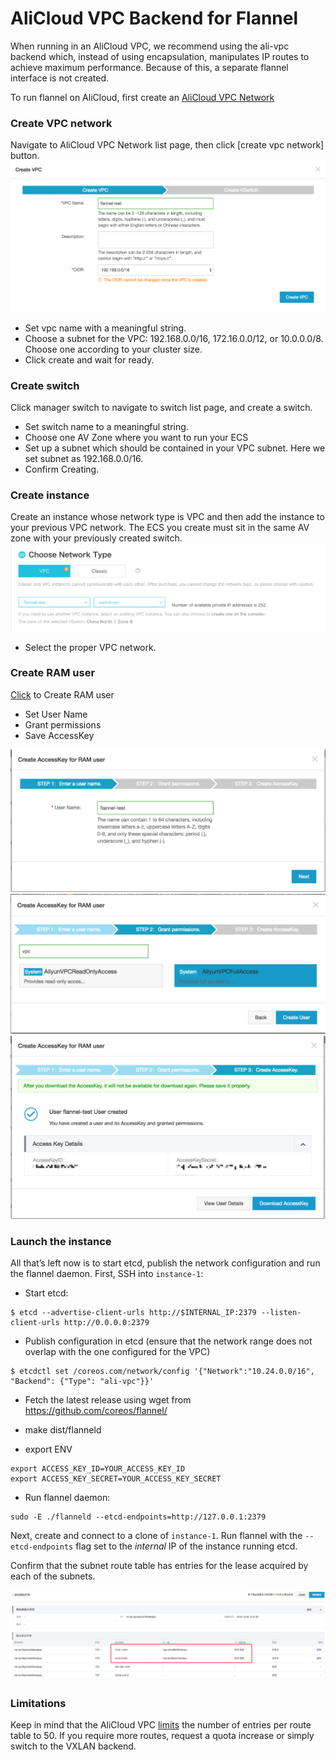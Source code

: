 # AliCloud VPC Backend for Flannel

When running in an AliCloud VPC, we recommend using the ali-vpc backend which, instead of using encapsulation, manipulates IP routes to achieve maximum performance. Because of this, a separate flannel interface is not created.

To run flannel on AliCloud, first create an [AliCloud VPC Network](https://vpc.console.aliyun.com/#/vpc/cn-hangzhou/list)

### Create VPC network

Navigate to AliCloud VPC Network list page, then click [create vpc network] button.
![vpc](img/ali-create-vpc.png)

- Set vpc name with a meaningful string.
- Choose a subnet for the VPC: 192.168.0.0/16, 172.16.0.0/12, or 10.0.0.0/8. Choose one according to your cluster size.
- Click create and wait for ready.

### Create switch

Click manager switch to navigate to switch list page, and create a switch.

- Set switch name to a meaningful string.
- Choose one AV Zone where you want to run your ECS
- Set up a subnet which should be contained in your VPC subnet. Here we set subnet as 192.168.0.0/16.
- Confirm Creating.

### Create instance

Create an instance whose network type is VPC and then add the instance to your previous VPC network. The ECS you create  must sit in the same AV zone with your previously created switch.
![create instance](img/ali-create-instance.png)

- Select the proper VPC network.

### Create RAM user

[Click](https://ram.console.aliyun.com/#/user/list?guide) to Create RAM user

+ Set User Name
+ Grant permissions
+ Save AccessKey



![ali-create-ram-user](img/ali-create-ram-user.png)
![ali-create-ram-user-grant-permissions](img/ali-create-ram-user-grant-permissions.png)
![ali-create-ram-user-save-key](img/ali-create-ram-user-save-key.png)

### Launch the instance

All that’s left now is to start etcd, publish the network configuration and run the flannel daemon.
First, SSH into `instance-1`:

- Start etcd:

```
$ etcd --advertise-client-urls http://$INTERNAL_IP:2379 --listen-client-urls http://0.0.0.0:2379
```
- Publish configuration in etcd (ensure that the network range does not overlap with the one configured for the VPC)

```
$ etcdctl set /coreos.com/network/config '{"Network":"10.24.0.0/16", "Backend": {"Type": "ali-vpc"}}'
```
- Fetch the latest release using wget from https://github.com/coreos/flannel/

- make dist/flanneld

- export ENV

```
export ACCESS_KEY_ID=YOUR_ACCESS_KEY_ID
export ACCESS_KEY_SECRET=YOUR_ACCESS_KEY_SECRET
```

- Run flannel daemon:

```
sudo -E ./flanneld --etcd-endpoints=http://127.0.0.1:2379
```

Next, create and connect to a clone of `instance-1`.
Run flannel with the `--etcd-endpoints` flag set to the *internal* IP of the instance running etcd.

Confirm that the subnet route table has entries for the lease acquired by each of the subnets.

![router-confirm](img/ali-vpc-confirm.png)
### Limitations

Keep in mind that the AliCloud VPC [limits](https://vpc.console.aliyun.com/#/vpc/cn-hangzhou/detail/vpc-bp11xpfe5ev6wvhfb14b6/router) the number of entries per route table to 50. If you require more routes, request a quota increase or simply switch to the VXLAN backend.
